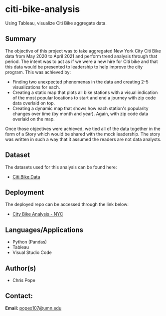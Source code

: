 # citi-bike-analysis
Using Tableau, visualize Citi Bike aggregate data.

## Summary
The objective of this project was to take aggregated New York City Citi Bike data from May 2020 to April 2021 and perform trend analysis through that period. The intent was to act as if we were a new hire for Citi bike and that this data would be presented to leadership to help improve the city program. This was achieved by:

* Finding two unexpected phenomenas in the data and creating 2-5 visualizations for each.
* Creating a static map that plots all bike stations with a visual indication of the most popular locations to start and end a journey with zip code data overlaid on top.
* Creating a dynamic map that shows how each station's popularity changes over time (by month and year). Again, with zip code data overlaid on the map.

Once those objectives were achieved, we tied all of the data together in the form of a Story which would be shared with the mock leadership. The story was written in such a way that it assumed the readers are not data analysts.

## Dataset
The datasets used for this analysis can be found here:

* [Citi Bike Data](https://www.citibikenyc.com/system-data)

## Deployment
The deployed repo can be accessed through the link below:

* [City Bike Analysis - NYC](https://chrispope12391.github.io/citi-bike-analysis/)

## Languages/Applications
* Python (Pandas)
* Tableau
* Visual Studio Code

## Author(s)
* Chris Pope

## Contact:
__Email:__ popex107@umn.edu
